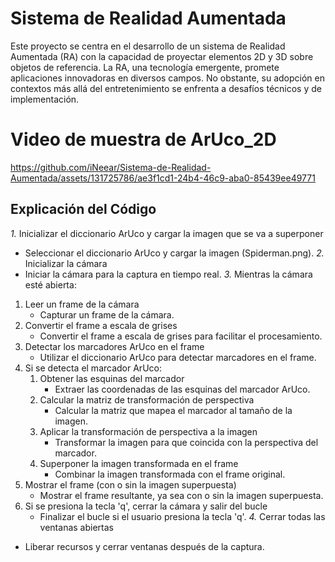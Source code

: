 # Sistema de Realidad Aumentada
Este proyecto se centra en el desarrollo de un sistema de Realidad Aumentada (RA) con la capacidad de proyectar elementos 2D y 3D sobre objetos de referencia. La RA, una tecnología emergente, promete aplicaciones innovadoras en diversos campos. No obstante, su adopción en contextos más allá del entretenimiento se enfrenta a desafíos técnicos y de implementación.

# Video de muestra de ArUco_2D

https://github.com/iNeear/Sistema-de-Realidad-Aumentada/assets/131725786/ae3f1cd1-24b4-46c9-aba0-85439ee49771

## Explicación del Código

*1.* Inicializar el diccionario ArUco y cargar la imagen que se va a superponer
  - Seleccionar el diccionario ArUco y cargar la imagen (Spiderman.png).
*2.* Inicializar la cámara
  - Iniciar la cámara para la captura en tiempo real.
*3.* Mientras la cámara esté abierta:
  1. Leer un frame de la cámara
     - Capturar un frame de la cámara.
  2. Convertir el frame a escala de grises
     - Convertir el frame a escala de grises para facilitar el procesamiento.
  3. Detectar los marcadores ArUco en el frame
     - Utilizar el diccionario ArUco para detectar marcadores en el frame.
  4. Si se detecta el marcador ArUco:
     1. Obtener las esquinas del marcador
        - Extraer las coordenadas de las esquinas del marcador ArUco.
     2. Calcular la matriz de transformación de perspectiva
        - Calcular la matriz que mapea el marcador al tamaño de la imagen.
     3. Aplicar la transformación de perspectiva a la imagen
        - Transformar la imagen para que coincida con la perspectiva del marcador.
     4. Superponer la imagen transformada en el frame
        - Combinar la imagen transformada con el frame original.
  5. Mostrar el frame (con o sin la imagen superpuesta)
     - Mostrar el frame resultante, ya sea con o sin la imagen superpuesta.
  6. Si se presiona la tecla 'q', cerrar la cámara y salir del bucle
     - Finalizar el bucle si el usuario presiona la tecla 'q'.
*4.* Cerrar todas las ventanas abiertas
  - Liberar recursos y cerrar ventanas después de la captura.
